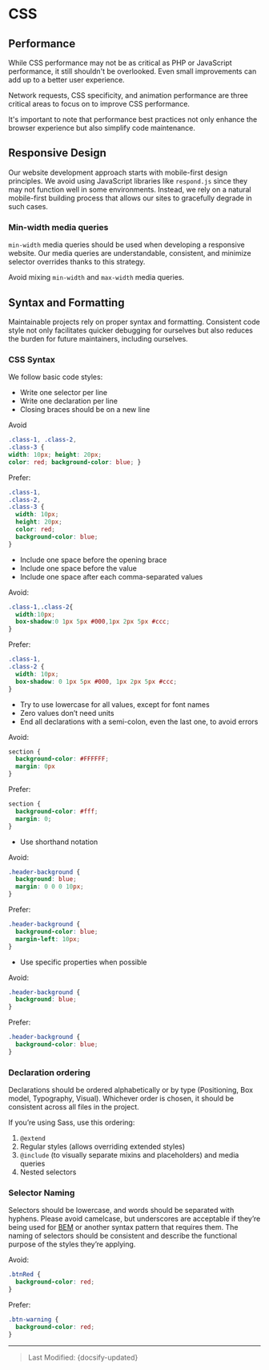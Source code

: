 # CSS

## Performance

While CSS performance may not be as critical as PHP or JavaScript performance, it still shouldn't be overlooked. Even small improvements can add up to a better user experience.

Network requests, CSS specificity, and animation performance are three critical areas to focus on to improve CSS performance.

It's important to note that performance best practices not only enhance the browser experience but also simplify code maintenance.

## Responsive Design

Our website development approach starts with mobile-first design principles. We avoid using JavaScript libraries like `respond.js` since they may not function well in some environments. Instead, we rely on a natural mobile-first building process that allows our sites to gracefully degrade in such cases.

### Min-width media queries

`min-width` media queries should be used when developing a responsive website. Our media queries are understandable, consistent, and minimize selector overrides thanks to this strategy.

Avoid mixing `min-width` and `max-width` media queries.

## Syntax and Formatting

Maintainable projects rely on proper syntax and formatting. Consistent code style not only facilitates quicker debugging for ourselves but also reduces the burden for future maintainers, including ourselves.

### CSS Syntax

We follow basic code styles:

- Write one selector per line
- Write one declaration per line
- Closing braces should be on a new line

Avoid

```css
.class-1, .class-2,
.class-3 {
width: 10px; height: 20px;
color: red; background-color: blue; }
```

Prefer:

```css
.class-1,
.class-2,
.class-3 {
  width: 10px;
  height: 20px;
  color: red;
  background-color: blue;
}
```

- Include one space before the opening brace
- Include one space before the value
- Include one space after each comma-separated values

Avoid:

```css
.class-1,.class-2{
  width:10px;
  box-shadow:0 1px 5px #000,1px 2px 5px #ccc;
}
```

Prefer:

```css
.class-1,
.class-2 {
  width: 10px;
  box-shadow: 0 1px 5px #000, 1px 2px 5px #ccc;
}
```

- Try to use lowercase for all values, except for font names
- Zero values don’t need units
- End all declarations with a semi-colon, even the last one, to avoid errors

Avoid:

```css
section {
  background-color: #FFFFFF;
  margin: 0px
}
```
Prefer:

```css
section {
  background-color: #fff;
  margin: 0;
}
```

- Use shorthand notation
  
Avoid:

```css
.header-background {
  background: blue;
  margin: 0 0 0 10px;
}
```

Prefer:

```css
.header-background {
  background-color: blue;
  margin-left: 10px;
}
```

- Use specific properties when possible

Avoid:

```css
.header-background {
  background: blue;
}
```

Prefer:

```css
.header-background {
  background-color: blue;
}
```

### Declaration ordering

Declarations should be ordered alphabetically or by type (Positioning, Box model, Typography, Visual). Whichever order is chosen, it should be consistent across all files in the project.

If you’re using Sass, use this ordering:

1. `@extend`
2. Regular styles (allows overriding extended styles)
3. `@include` (to visually separate mixins and placeholders) and media queries
4. Nested selectors

### Selector Naming

Selectors should be lowercase, and words should be separated with hyphens. Please avoid camelcase, but underscores are acceptable if they’re being used for [BEM](https://csswizardry.com/2013/01/mindbemding-getting-your-head-round-bem-syntax/) or another syntax pattern that requires them. The naming of selectors should be consistent and describe the functional purpose of the styles they’re applying.

Avoid:

```css
.btnRed {
  background-color: red;
}
```

Prefer:

```css
.btn-warning {
  background-color: red;
}
```

---
> Last Modified: {docsify-updated}
